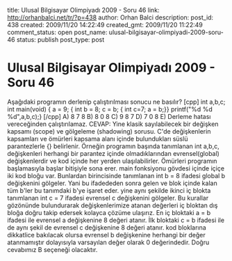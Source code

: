 title: Ulusal Bilgisayar Olimpiyadı 2009 - Soru 46
link: http://orhanbalci.net/tr/?p=438
author: Orhan Balci
description: 
post_id: 438
created: 2009/11/20 14:22:49
created_gmt: 2009/11/20 11:22:49
comment_status: open
post_name: ulusal-bilgisayar-olimpiyadi-2009-soru-46
status: publish
post_type: post

# Ulusal Bilgisayar Olimpiyadı 2009 - Soru 46

Aşağıdaki programın derlenip çalıştırılması sonucu ne basılır? [cpp] int a,b,c; int main(void) { a = 9; { int b = 8; c = b; { int c=7; a = b;}} printf("%d %d %d",a,b,c);} [/cpp] A) 8 7 8 B) 8 0 8 C) 9 8 7 D) 7 0 8 E) Derleme hatası vereceğinden çalıştırılamaz. CEVAP: Yine klasik sayılabilecek bir değişken kapsamı (scope) ve gölgeleme (shadowing) sorusu. C'de değişkenlerin kapsamları ve ömürleri kapsama alanı içinde bulundukları süslü parantezlerle {} belirlenir. Örneğin programın başında tanımlanan int a,b,c, değişkenleri herhangi bir parantez içinde olmadıklarından evrensel(global) değişkenlerdir ve kod içinde her yerden ulaşılabilirler. Ömürleri programın başlamasıyla başlar bitişiyle sona erer. main fonksiyonu gövdesi içinde içiçe iki kod bloğu var. Bunlardan birincisinde tanımlanan int b = 8 ifadesi global b değişkenini gölgeler. Yani bu ifadededen sonra gelen ve blok içinde kalan tüm b'ler bu tanımdaki b'ye işaret eder. yine aynı şekilde ikinci iç blokta tanımlanan int c = 7 ifadesi evrensel c değişkenini gölgeler. Bu kurallar gözönünde bulundurarak değişkenlerimize atanan değerleri iç bloktan dış bloğa doğru takip edersek kolayca çözüme ulaşırız. En iç bloktaki a = b ifadesi ile evrensel a değişkenine 8 değeri atanır. İlk bloktaki c = b ifadesi ile de aynı şekil de evrensel c değişkenine 8 değeri atanır. kod bloklarına dikkatlice bakılacak olursa evrensel b değişkenine herhangi bir değer atanmamıştır dolayısıyla varsayılan değer olarak 0 değerindedir. Doğru cevabımız B seçeneği olacaktır.